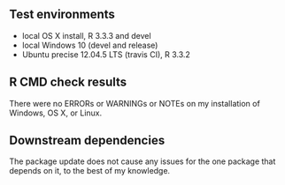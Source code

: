 ## Test environments
* local OS X install, R 3.3.3 and devel
* local Windows 10 (devel and release)
* Ubuntu precise 12.04.5 LTS (travis CI), R 3.3.2

## R CMD check results
There were no ERRORs or WARNINGs or NOTEs on my installation of Windows, OS X, or Linux. 

## Downstream dependencies
The package update does not cause any issues for the one package that depends on it, to the best of my knowledge. 


